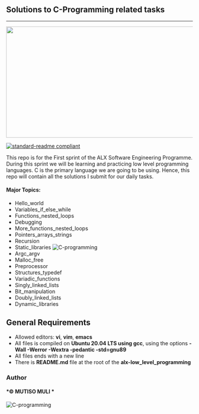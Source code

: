 ## Solutions to C-Programming related tasks
___
<!--![C-programming](https://encrypted-tbn0.gstatic.com/images?q=tbn:ANd9GcTN-GwF6v-KtL0O5FLatYeCnEekhkH9NmxkcQ&usqp=CAU)-->
<img src="https://encrypted-tbn0.gstatic.com/images?q=tbn:ANd9GcTN-GwF6v-KtL0O5FLatYeCnEekhkH9NmxkcQ&usqp=CAU" height="300" width="1000">
<!--![C-programming](https://encrypted-tbn0.gstatic.com/images?q=tbn:ANd9GcTfmV8X-77qSnSrlavouIEpyhASBCrF4bxFwhXq1z0NfvZZmysChvBtazqICk4mdrfnmdk&usqp=CAU)![C-programming](https://encrypted-tbn0.gstatic.com/images?q=tbn:ANd9GcScluXi4qa7OKwnFkdNt049WSKW6-Zoa4HREQ&usqp=CAU)-->

[![standard-readme compliant](https://img.shields.io/badge/readme%20style-standard-brightgreen.svg?style=flat-square)](https://github.com/Innocentsax/standard-readme)

This repo is for the First sprint of the ALX Software Engineering Programme. During this sprint we will be learning and practicing low level programming languages. C is the primary language we are going to be using.
Hence, this repo will contain all the solutions I submit for our daily tasks.

#### Major Topics:
+ Hello_world
+ Variables_if_else_while
+ Functions_nested_loops
+ Debugging
+ More_functions_nested_loops
+ Pointers_arrays_strings
+ Recursion
+ Static_libraries
![C-programming](https://1.bp.blogspot.com/-KYyH6bKJ1Co/XpR7_4mDBKI/AAAAAAAAA0I/fm2jzymlmKwI-0qaiKd7qi0GZ68UVnsMQCLcBGAsYHQ/s1600/highlevellanguage.jpg)
+ Argc_argv
+ Malloc_free
+ Preprocessor
+ Structures_typedef
+ Variadic_functions
+ Singly_linked_lists
+ Bit_manipulation
+ Doubly_linked_lists
+ Dynamic_libraries

## General Requirements
* Allowed editors: **vi**, **vim**, **emacs**
* All files is compiled on **Ubuntu 20.04 LTS using gcc**, using the options **-Wall -Werror -Wextra -pedantic -std=gnu89**
* All files ends with a new line
* There is **README.md** file at the root of the **alx-low_level_programming**

### Author
####  *© MUTISO MULI *

![C-programming](https://encrypted-tbn0.gstatic.com/images?q=tbn:ANd9GcRij-OZjowrq8jTZjo96WIiGeL4BtPvro1IoA&usqp=CAU)
